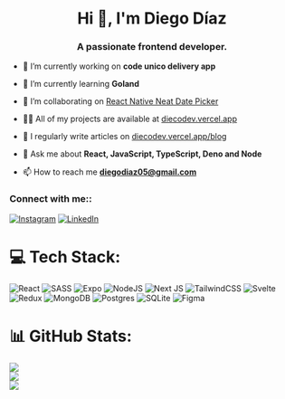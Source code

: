 <h1 align="center">Hi 👋, I'm Diego Díaz</h1>
<h3 align="center">A passionate frontend developer.</h3>

<!-- LinkedIn cover is missing here -->

- 🔭 I’m currently working on **code unico delivery app**

- 🌱 I’m currently learning **Goland**

- 👯 I’m collaborating on [React Native Neat Date Picker](https://github.com/roto93/react-native-neat-date-picker)

- 👨‍💻 All of my projects are available at [diecodev.vercel.app](diecodev.vercel.app)

- 📝 I regularly write articles on [diecodev.vercel.app/blog](diecodev.vercel.app/blog)

- 💬 Ask me about **React, JavaScript, TypeScript, Deno and Node**

- 📫 How to reach me **diegodiaz05@gmail.com**

### Connect with me::
[![Instagram](https://img.shields.io/badge/Instagram-%23E4405F.svg?logo=Instagram&logoColor=white)](https://instagram.com/diegodiazcol) [![LinkedIn](https://img.shields.io/badge/LinkedIn-%230077B5.svg?logo=linkedin&logoColor=white)](https://linkedin.com/in/diecodev) 

# 💻 Tech Stack:
![React](https://img.shields.io/badge/react-%2320232a.svg?style=for-the-badge&logo=react&logoColor=%2361DAFB) ![SASS](https://img.shields.io/badge/SASS-hotpink.svg?style=for-the-badge&logo=SASS&logoColor=white) ![Expo](https://img.shields.io/badge/expo-1C1E24?style=for-the-badge&logo=expo&logoColor=#D04A37) ![NodeJS](https://img.shields.io/badge/node.js-6DA55F?style=for-the-badge&logo=node.js&logoColor=white) ![Next JS](https://img.shields.io/badge/Next-black?style=for-the-badge&logo=next.js&logoColor=white) ![TailwindCSS](https://img.shields.io/badge/tailwindcss-%2338B2AC.svg?style=for-the-badge&logo=tailwind-css&logoColor=white) ![Svelte](https://img.shields.io/badge/svelte-%23f1413d.svg?style=for-the-badge&logo=svelte&logoColor=white) ![Redux](https://img.shields.io/badge/redux-%23593d88.svg?style=for-the-badge&logo=redux&logoColor=white) ![MongoDB](https://img.shields.io/badge/MongoDB-%234ea94b.svg?style=for-the-badge&logo=mongodb&logoColor=white) ![Postgres](https://img.shields.io/badge/postgres-%23316192.svg?style=for-the-badge&logo=postgresql&logoColor=white) ![SQLite](https://img.shields.io/badge/sqlite-%2307405e.svg?style=for-the-badge&logo=sqlite&logoColor=white) 	![Figma](https://img.shields.io/badge/figma-%23F24E1E.svg?style=for-the-badge&logo=figma&logoColor=white)
# 📊 GitHub Stats:
![](https://github-readme-stats.vercel.app/api?username=diecodev&theme=dracula&hide_border=false&include_all_commits=true&count_private=true)<br/>
![](https://github-readme-streak-stats.herokuapp.com/?user=diecodev&theme=dracula&hide_border=false)<br/>
![](https://github-readme-stats.vercel.app/api/top-langs/?username=diecodev&theme=dracula&hide_border=false&include_all_commits=true&count_private=true&layout=compact)
